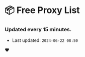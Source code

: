 # :package: Free Proxy List
### Updated every 15 minutes.

- Last updated: `2024-06-22 08:50`

:heart:
